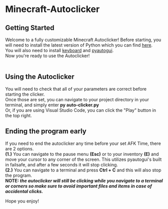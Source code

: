 ﻿# Minecraft-Autoclicker

## Getting Started
Welcome to a fully customizable Minecraft Autoclicker!
Before starting, you will need to install the latest version of Python which you can find [here](https://www.python.org/downloads/). <br/>
You will also need to install [keyboard](https://pypi.org/project/keyboard/) and [pyautogui](https://pyautogui.readthedocs.io/en/latest/install.html). <br/>
Now you're ready to use the Autoclicker!
<br/>
<br/>

## Using the Autoclicker
You will need to check that all of your parameters are correct before starting the clicker. <br/>
Once those are set, you can navigate to your project directory in your terminal, and simply enter **py auto-clicker.py** <br/>
Or, if you are using Visual Studio Code, you can click the "Play" button in the top right.

## Ending the program early
If you need to end the autoclicker any time before your set AFK Time, there are 2 options. <br/>
**(1.)** You can navigate to the pause menu **(Esc)** or to your inventory **(E)** and move your cursor to any corner of the screen. This utilizes pyautogui's built in failsafe, and after a few seconds it will stop clicking. <br/>
**(2.)** You can navigate to a terminal and press **Ctrl + C** and this will also stop the program. <br/>
**NOTE: _the autoclicker will still be clicking while you navigate to a terminal or corners so make sure to avoid important files and items in case of accidental clicks._**

Hope you enjoy!
